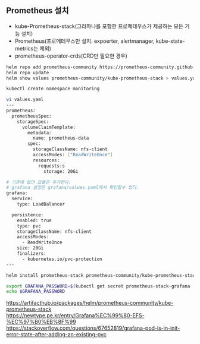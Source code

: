 ## Prometheus 설치
- kube-Prometheus-stack(그라파나를 포함한 프로메테우스가 제공하는 모든 기능 설치)
- Prometheus(프로메테우스만 설치. expoerter, alertmanager, kube-state-metrics는 제외)
- prometheus-operator-crds(CRD만 필요한 경우)

```sh
helm repo add prometheus-community https://prometheus-community.github.io/helm-charts
helm repo update
helm show values prometheus-community/kube-prometheus-stack > values.yaml 

kubectl create namespace monitoring

vi values.yaml
---
prometheus:
  prometheusSpec:
    storageSpec: 
      volumeClaimTemplate:
        metadata:
          name: prometheus-data
        spec:
          storageClassName: nfs-client
          accessModes: ["ReadWriteOnce"]
          resources:
            requests:s
              storage: 20Gi

# 기존에 없던 값들은 추가한다.
# grafana 설정은 grafana/values.yaml에서 확인할수 있다.
grafana:
  service:
    type: LoadBalancer

  persistence:
    enabled: true
    type: pvc
    storageClassName: nfs-client
    accessModes:
      - ReadWriteOnce
    size: 20Gi    
    finalizers:
      - kubernetes.io/pvc-protection
---

helm install prometheus-stack prometheus-community/kube-prometheus-stack --version 69.2.4 -f values.yaml -n monitoring

export GRAFANA_PASSWORD=$(kubectl get secret prometheus-stack-grafana -n monitoring -o jsonpath="{.data.username}" | base64 -d)
echo $GRAFANA_PASSWORD
```
https://artifacthub.io/packages/helm/prometheus-community/kube-prometheus-stack  
https://newtype.pe.kr/entry/Grafana%EC%99%80-EFS-%EC%97%B0%EB%8F%99  
https://stackoverflow.com/questions/67652819/grafana-pod-is-in-init-error-state-after-adding-an-existing-pvc
